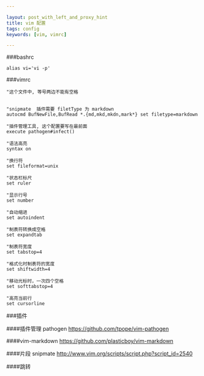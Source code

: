 ```yaml
---

layout: post_with_left_and_proxy_hint
title: vim 配置
tags: config
keywords: [vim, vimrc]

---
```


###bashrc

```
alias vi='vi -p'
```


###vimrc

```
"这个文件中, 等号两边不能有空格


"snipmate  插件需要 filetType 为 markdown
autocmd BufNewFile,BufRead *.{md,mkd,mkdn,mark*} set filetype=markdown

"插件管理工具, 这个配置要写在最前面
execute pathogen#infect()

"语法高亮
syntax on

"换行符
set fileformat=unix

"状态栏标尺
set ruler

"显示行号
set number

"自动缩进
set autoindent

"制表符转换成空格
set expandtab

"制表符宽度
set tabstop=4

"格式化时制表符的宽度
set shiftwidth=4

"移动光标时，一次四个空格
set softtabstop=4 

"高亮当前行
set cursorline

```

###插件

####插件管理 pathogen
https://github.com/tpope/vim-pathogen

####vim-markdown
https://github.com/plasticboy/vim-markdown

####片段 snipmate
http://www.vim.org/scripts/script.php?script_id=2540

####跳转


